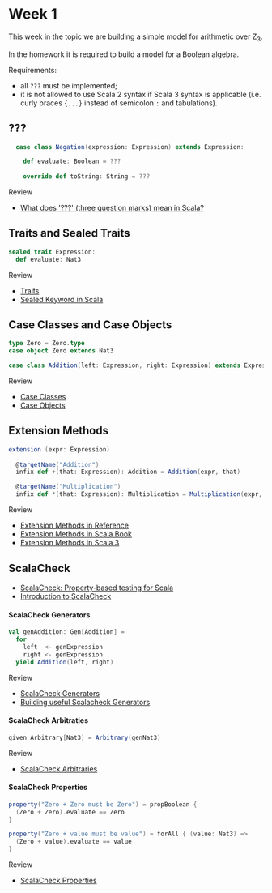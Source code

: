 # Week 1

This week in the topic we are building a simple model for arithmetic over Z<sub>3</sub>.

In the homework it is required to build a model for a Boolean algebra.

Requirements:
* all `???` must be implemented;
* it is not allowed to use Scala 2 syntax if Scala 3 syntax is applicable (i.e. curly braces `{...}` instead of semicolon `:` and tabulations).


## ???
```scala 3
  case class Negation(expression: Expression) extends Expression:

    def evaluate: Boolean = ???
    
    override def toString: String = ???
```

Review
* [What does '???' (three question marks) mean in Scala?](https://alvinalexander.com/scala/what-does-three-question-marks-in-scala-mean/)

## Traits and Sealed Traits

```scala 3
sealed trait Expression:
  def evaluate: Nat3
```
Review
* [Traits](https://docs.scala-lang.org/tour/traits.html)
* [Sealed Keyword in Scala](https://www.baeldung.com/scala/sealed-keyword)

## Case Classes and Case Objects

```scala 3
type Zero = Zero.type
case object Zero extends Nat3

case class Addition(left: Expression, right: Expression) extends Expression
```

Review
* [Case Classes](https://docs.scala-lang.org/tour/case-classes.html)
* [Case Objects](https://docs.scala-lang.org/scala3/book/domain-modeling-tools.html#case-objects)

## Extension Methods

```scala 3
extension (expr: Expression)
    
  @targetName("Addition")
  infix def +(that: Expression): Addition = Addition(expr, that)

  @targetName("Multiplication")
  infix def *(that: Expression): Multiplication = Multiplication(expr, that)
```

Review
* [Extension Methods in Reference](https://docs.scala-lang.org/scala3/reference/contextual/extension-methods.html)
* [Extension Methods in Scala Book](https://docs.scala-lang.org/scala3/book/ca-extension-methods.html)
* [Extension Methods in Scala 3](https://www.baeldung.com/scala/extension-methods)

## ScalaCheck
* [ScalaCheck: Property-based testing for Scala](https://scalacheck.org/)
* [Introduction to ScalaCheck](https://www.baeldung.com/scala/scalacheck)

#### ScalaCheck Generators
```scala 3
val genAddition: Gen[Addition] =
  for
    left  <- genExpression
    right <- genExpression
  yield Addition(left, right)
```
Review

* [ScalaCheck Generators](https://www.scala-exercises.org/scalacheck/generators)
* [Building useful Scalacheck Generators](https://medium.com/@supermanue/building-useful-scalacheck-generators-71635d1edb9d)

#### ScalaCheck Arbitraties

```scala 3
given Arbitrary[Nat3] = Arbitrary(genNat3)
```

Review
* [ScalaCheck Arbitraries](https://www.scala-exercises.org/scalacheck/arbitrary)

#### ScalaCheck Properties

```scala 3
property("Zero + Zero must be Zero") = propBoolean {
  (Zero + Zero).evaluate == Zero
}

property("Zero + value must be value") = forAll { (value: Nat3) =>
  (Zero + value).evaluate == value
}
```
Review
* [ScalaCheck Properties](https://www.scala-exercises.org/scalacheck/properties)

